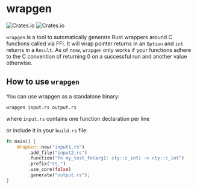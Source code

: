# wrapgen

![Crates.io](https://img.shields.io/crates/v/wrapgen) ![Crates.io](https://img.shields.io/crates/d/wrapgen)

`wrapgen` is a tool to automatically generate Rust wrappers around C functions called via FFI.
It will wrap pointer returns in an `Option` and `int` returns in a `Result`.
As of now, `wrapgen` only works if your functions adhere to the C convention of returning
0 on a successful run and another value otherwise.

## How to use `wrapgen`

You can use wrapgen as a standalone binary:

`wrapgen input.rs output.rs`

where `input.rs` contains one function declaration per line

or include it in your `build.rs` file:

```rust
fn main() {
    WrapGen::new("input1.rs")
        .add_file("input2.rs")
        .function("fn my_test_fn(arg1: cty::c_int) -> cty::c_int")
        .prefix("rs_")
        .use_core(false)
        .generate("output.rs");
}
```